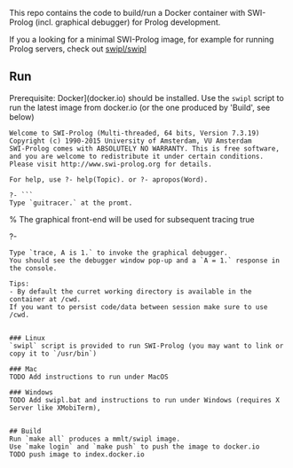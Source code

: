 This repo contains the code to build/run a Docker container with SWI-Prolog (incl. graphical debugger) for Prolog development.

If you a looking for a minimal SWI-Prolog image, for example for running Prolog servers, check out [swipl/swipl](https://hub.docker.com/r/swipl/swipl/)


## Run
Prerequisite: Docker](docker.io)  should be installed.
Use the `swipl` script to run the latest image from docker.io (or the one produced by 'Build', see below) 

```
Welcome to SWI-Prolog (Multi-threaded, 64 bits, Version 7.3.19)
Copyright (c) 1990-2015 University of Amsterdam, VU Amsterdam
SWI-Prolog comes with ABSOLUTELY NO WARRANTY. This is free software,
and you are welcome to redistribute it under certain conditions.
Please visit http://www.swi-prolog.org for details.

For help, use ?- help(Topic). or ?- apropos(Word).

?- ```
Type `guitracer.` at the promt.
```
% The graphical front-end will be used for subsequent tracing
true

?- 
```
Type `trace, A is 1.` to invoke the graphical debugger.
You should see the debugger window pop-up and a `A = 1.` response in the console.

Tips:
- By default the curret working directory is available in the container at /cwd.
If you want to persist code/data between session make sure to use /cwd.


### Linux
`swipl` script is provided to run SWI-Prolog (you may want to link or copy it to `/usr/bin`)

### Mac
TODO Add instructions to run under MacOS

### Windows
TODO Add swipl.bat and instructions to run under Windows (requires X Server like XMobiTerm),


## Build
Run `make all` produces a mmlt/swipl image.
Use `make login` and `make push` to push the image to docker.io
TODO push image to index.docker.io


